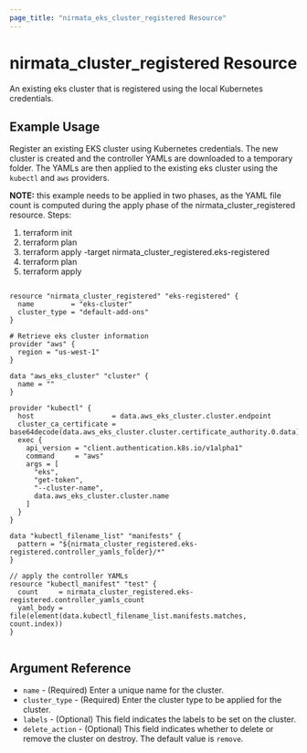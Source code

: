 ```yaml
---
page_title: "nirmata_eks_cluster_registered Resource"
---
```


# nirmata_cluster_registered Resource

An existing eks cluster that is registered using the local Kubernetes credentials.

## Example Usage

Register an existing EKS cluster using Kubernetes credentials. The new cluster is created and the controller YAMLs are downloaded to a temporary folder. The YAMLs are then applied to the existing eks cluster using the `kubectl` and `aws` providers.

**NOTE:** this example needs to be applied in two phases, as the YAML file count is computed during the apply phase of the nirmata_cluster_registered resource. Steps:
1. terraform init
2. terraform plan 
3. terraform apply -target nirmata_cluster_registered.eks-registered
4. terraform plan
5. terraform apply

```hcl

resource "nirmata_cluster_registered" "eks-registered" {
  name         = "eks-cluster"
  cluster_type = "default-add-ons"
}

# Retrieve eks cluster information
provider "aws" {
  region = "us-west-1"
}

data "aws_eks_cluster" "cluster" {
  name = ""
}

provider "kubectl" {
  host                   = data.aws_eks_cluster.cluster.endpoint
  cluster_ca_certificate = base64decode(data.aws_eks_cluster.cluster.certificate_authority.0.data)
  exec {
    api_version = "client.authentication.k8s.io/v1alpha1"
    command     = "aws"
    args = [
      "eks",
      "get-token",
      "--cluster-name",
      data.aws_eks_cluster.cluster.name
    ]
  }
}

data "kubectl_filename_list" "manifests" {
  pattern = "${nirmata_cluster_registered.eks-registered.controller_yamls_folder}/*"
}

// apply the controller YAMLs
resource "kubectl_manifest" "test" {
  count     = nirmata_cluster_registered.eks-registered.controller_yamls_count
  yaml_body = file(element(data.kubectl_filename_list.manifests.matches, count.index))
}


```


## Argument Reference

* `name` - (Required) Enter a unique name for the cluster.
* `cluster_type` - (Required) Enter the cluster type to be applied for the cluster.
* `labels` - (Optional) This field indicates the labels to be set on the cluster.
* `delete_action` - (Optional) This field indicates whether to delete or remove the cluster on destroy. The default value is `remove`.




